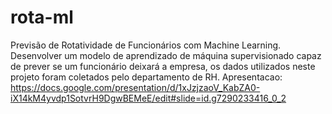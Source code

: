 # rota-ml
Previsão de Rotatividade de Funcionários com Machine Learning. Desenvolver um modelo de aprendizado de máquina supervisionado capaz de prever se um funcionário deixará a empresa, os dados utilizados neste projeto foram coletados pelo departamento de RH. Apresentacao: https://docs.google.com/presentation/d/1xJzjzaoV_KabZA0-iX14kM4yvdp1SotvrH9DgwBEMeE/edit#slide=id.g7290233416_0_2 
